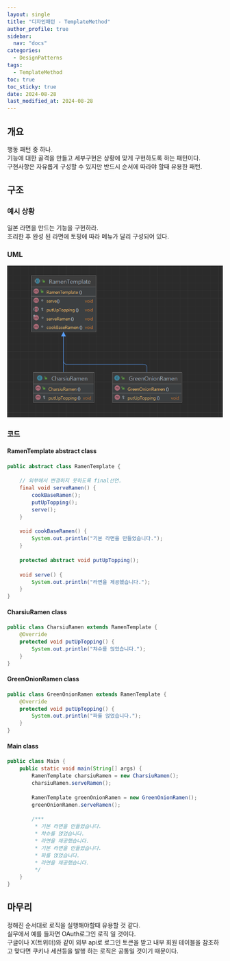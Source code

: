 ```yaml
---
layout: single
title: "디자인패턴 - TemplateMethod"
author_profile: true
sidebar:
  nav: "docs"
categories: 
  - DesignPatterns
tags:
  - TemplateMethod
toc: true
toc_sticky: true
date: 2024-08-28
last_modified_at: 2024-08-28
---
```


## 개요
행동 패턴 중 하나.  
기능에 대한 골격을 만들고 세부구현은 상황에 맞게 구현하도록 하는 패턴이다.  
구현사항은 자유롭게 구성할 수 있지만 반드시 순서에 따라야 할때 유용한 패턴.

## 구조
### 예시 상황
일본 라면을 만드는 기능을 구현하라.  
조리한 후 완성 된 라면에 토핑에 따라 메뉴가 달리 구성되어 있다.

### UML
![image](../../../images/design/design-pattern/design-pattern_template.PNG)

### 코드
#### RamenTemplate abstract class
```java
public abstract class RamenTemplate {

    // 외부에서 변경하지 못하도록 final선언.
    final void serveRamen() {
        cookBaseRamen();
        putUpTopping();
        serve();
    }

    void cookBaseRamen() {
        System.out.println("기본 라면을 만들었습니다.");
    }

    protected abstract void putUpTopping();

    void serve() {
        System.out.println("라면을 제공했습니다.");
    }
}
```

#### CharsiuRamen class
```java
public class CharsiuRamen extends RamenTemplate {
    @Override
    protected void putUpTopping() {
        System.out.println("챠슈를 얹었습니다.");
    }
}
```

#### GreenOnionRamen class
```java
public class GreenOnionRamen extends RamenTemplate {
    @Override
    protected void putUpTopping() {
        System.out.println("파를 얹었습니다.");
    }
}
```

#### Main class
```java
public class Main {
    public static void main(String[] args) {
        RamenTemplate charsiuRamen = new CharsiuRamen();
        charsiuRamen.serveRamen();

        RamenTemplate greenOnionRamen = new GreenOnionRamen();
        greenOnionRamen.serveRamen();

        /***
         * 기본 라면을 만들었습니다.
         * 챠슈를 얹었습니다.
         * 라면을 제공했습니다.
         * 기본 라면을 만들었습니다.
         * 파를 얹었습니다.
         * 라면을 제공했습니다.
         */
    }
}
```

## 마무리
정해진 순서대로 로직을 실행해야할때 유용할 것 같다.  
실무에서 예를 들자면 OAuth로그인 로직 일 것이다.  
구글이나 X(트위터)와 같이 외부 api로 로그인 토큰을 받고 내부 회원 테이블을 참조하고 맞다면 쿠키나 세션등을 발행 하는 로직은 공통일 것이기 때문이다.